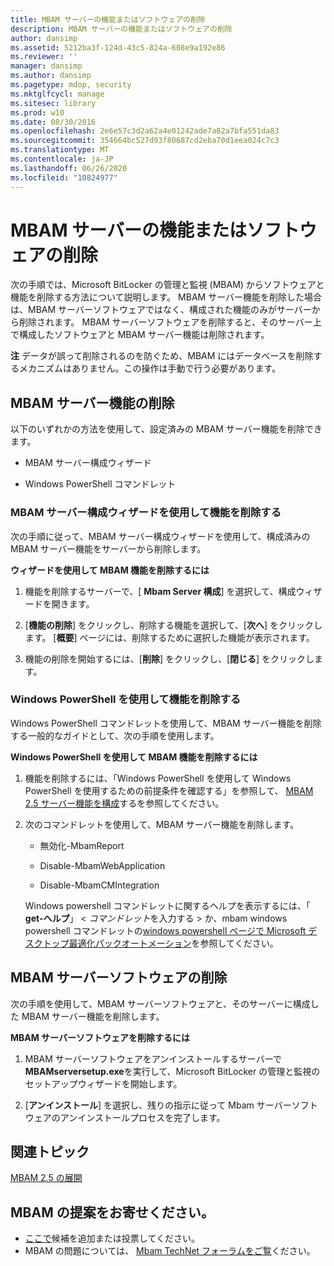 ```yaml
---
title: MBAM サーバーの機能またはソフトウェアの削除
description: MBAM サーバーの機能またはソフトウェアの削除
author: dansimp
ms.assetid: 5212ba3f-124d-43c5-824a-608e9a192e86
ms.reviewer: ''
manager: dansimp
ms.author: dansimp
ms.pagetype: mdop, security
ms.mktglfcycl: manage
ms.sitesec: library
ms.prod: w10
ms.date: 08/30/2016
ms.openlocfilehash: 2e6e57c3d2a62a4e01242ade7a82a7bfa551da83
ms.sourcegitcommit: 354664bc527d93f80687cd2eba70d1eea024c7c3
ms.translationtype: MT
ms.contentlocale: ja-JP
ms.lasthandoff: 06/26/2020
ms.locfileid: "10824977"
---
```

# MBAM サーバーの機能またはソフトウェアの削除


次の手順では、Microsoft BitLocker の管理と監視 (MBAM) からソフトウェアと機能を削除する方法について説明します。 MBAM サーバー機能を削除した場合は、MBAM サーバーソフトウェアではなく、構成された機能のみがサーバーから削除されます。 MBAM サーバーソフトウェアを削除すると、そのサーバー上で構成したソフトウェアと MBAM サーバー機能は削除されます。

**注** データが誤って削除されるのを防ぐため、MBAM にはデータベースを削除するメカニズムはありません。この操作は手動で行う必要があります。

 

## <a href="" id="bkmk-removeserverfeatures"></a>MBAM サーバー機能の削除


以下のいずれかの方法を使用して、設定済みの MBAM サーバー機能を削除できます。

-   MBAM サーバー構成ウィザード

-   Windows PowerShell コマンドレット

### MBAM サーバー構成ウィザードを使用して機能を削除する

次の手順に従って、MBAM サーバー構成ウィザードを使用して、構成済みの MBAM サーバー機能をサーバーから削除します。

**ウィザードを使用して MBAM 機能を削除するには**

1.  機能を削除するサーバーで、[ **Mbam Server 構成**] を選択して、構成ウィザードを開きます。

2.  [**機能の削除**] をクリックし、削除する機能を選択して、[**次へ**] をクリックします。 [**概要**] ページには、削除するために選択した機能が表示されます。

3.  機能の削除を開始するには、[**削除**] をクリックし、[**閉じる**] をクリックします。

### Windows PowerShell を使用して機能を削除する

Windows PowerShell コマンドレットを使用して、MBAM サーバー機能を削除する一般的なガイドとして、次の手順を使用します。

**Windows PowerShell を使用して MBAM 機能を削除するには**

1.  機能を削除するには、「Windows PowerShell を使用して Windows PowerShell を使用するための前提条件を確認する」を参照して、 [MBAM 2.5 サーバー機能を構成](configuring-mbam-25-server-features-by-using-windows-powershell.md)するを参照してください。

2.  次のコマンドレットを使用して、MBAM サーバー機能を削除します。

    -   無効化-MbamReport

    -   Disable-MbamWebApplication

    -   Disable-MbamCMIntegration

    Windows powershell コマンドレットに関するヘルプを表示するには、「 **get-ヘルプ**」 &lt; *コマンドレット*を入力する &gt; か、mbam windows powershell コマンドレットの[windows powershell ページで Microsoft デスクトップ最適化パックオートメーション](https://go.microsoft.com/fwlink/?LinkId=393498)を参照してください。

## MBAM サーバーソフトウェアの削除


次の手順を使用して、MBAM サーバーソフトウェアと、そのサーバーに構成した MBAM サーバー機能を削除します。

**MBAM サーバーソフトウェアを削除するには**

1.  MBAM サーバーソフトウェアをアンインストールするサーバーで**MBAMserversetup.exe**を実行して、Microsoft BitLocker の管理と監視のセットアップウィザードを開始します。

2.  [**アンインストール**] を選択し、残りの指示に従って Mbam サーバーソフトウェアのアンインストールプロセスを完了します。



## 関連トピック


[MBAM 2.5 の展開](deploying-mbam-25.md)

 

 

## MBAM の提案をお寄せください。
- [ここで](http://mbam.uservoice.com/forums/268571-microsoft-bitlocker-administration-and-monitoring)候補を追加または投票してください。 
- MBAM の問題については、 [Mbam TechNet フォーラムをご覧](https://social.technet.microsoft.com/Forums/home?forum=mdopmbam)ください。




